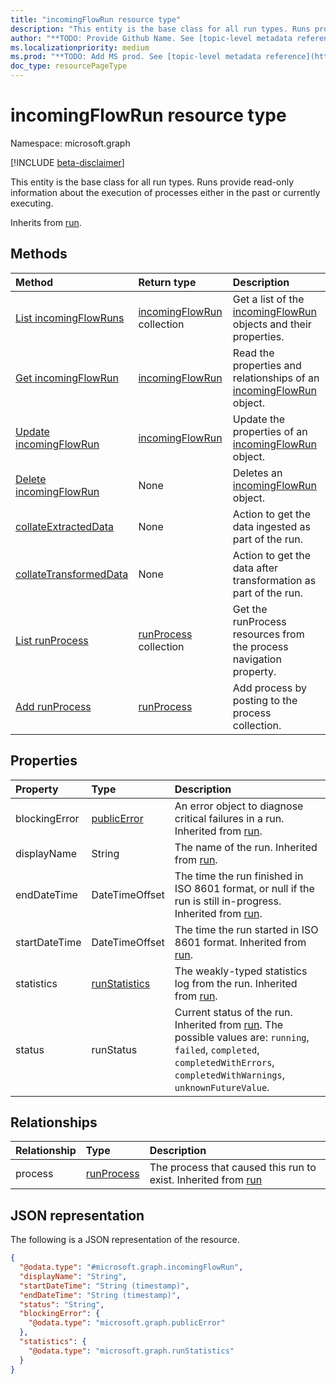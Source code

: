 ```yaml
---
title: "incomingFlowRun resource type"
description: "This entity is the base class for all run types. Runs provide read-only information about the execution of processes either in the past or currently executing."
author: "**TODO: Provide Github Name. See [topic-level metadata reference](https://msgo.azurewebsites.net/add/document/guidelines/metadata.html#topic-level-metadata)**"
ms.localizationpriority: medium
ms.prod: "**TODO: Add MS prod. See [topic-level metadata reference](https://msgo.azurewebsites.net/add/document/guidelines/metadata.html#topic-level-metadata)**"
doc_type: resourcePageType
---
```


# incomingFlowRun resource type

Namespace: microsoft.graph

[!INCLUDE [beta-disclaimer](../../includes/beta-disclaimer.md)]

This entity is the base class for all run types. Runs provide read-only information about the execution of processes either in the past or currently executing.


Inherits from [run](../resources/run.md).

## Methods
|Method|Return type|Description|
|:---|:---|:---|
|[List incomingFlowRuns](../api/incomingflowrun-list.md)|[incomingFlowRun](../resources/incomingflowrun.md) collection|Get a list of the [incomingFlowRun](../resources/incomingflowrun.md) objects and their properties.|
|[Get incomingFlowRun](../api/incomingflowrun-get.md)|[incomingFlowRun](../resources/incomingflowrun.md)|Read the properties and relationships of an [incomingFlowRun](../resources/incomingflowrun.md) object.|
|[Update incomingFlowRun](../api/incomingflowrun-update.md)|[incomingFlowRun](../resources/incomingflowrun.md)|Update the properties of an [incomingFlowRun](../resources/incomingflowrun.md) object.|
|[Delete incomingFlowRun](../api/incomingflowrun-delete.md)|None|Deletes an [incomingFlowRun](../resources/incomingflowrun.md) object.|
|[collateExtractedData](../api/incomingflowrun-collateextracteddata.md)|None|Action to get the data ingested as part of the run.|
|[collateTransformedData](../api/incomingflowrun-collatetransformeddata.md)|None|Action to get the data after transformation as part of the run.|
|[List runProcess](../api/incomingflowrun-list-process.md)|[runProcess](../resources/runprocess.md) collection|Get the runProcess resources from the process navigation property.|
|[Add runProcess](../api/incomingflowrun-post-process.md)|[runProcess](../resources/runprocess.md)|Add process by posting to the process collection.|

## Properties
|Property|Type|Description|
|:---|:---|:---|
|blockingError|[publicError](../resources/publicerror.md)|An error object to diagnose critical failures in a run. Inherited from [run](../resources/run.md).|
|displayName|String|The name of the run. Inherited from [run](../resources/run.md).|
|endDateTime|DateTimeOffset|The time the run finished in ISO 8601 format, or null if the run is still in-progress. Inherited from [run](../resources/run.md).|
|startDateTime|DateTimeOffset|The time the run started in ISO 8601 format. Inherited from [run](../resources/run.md).|
|statistics|[runStatistics](../resources/runstatistics.md)|The weakly-typed statistics log from the run. Inherited from [run](../resources/run.md).|
|status|runStatus|Current status of the run. Inherited from [run](../resources/run.md). The possible values are: `running`, `failed`, `completed`, `completedWithErrors`, `completedWithWarnings`, `unknownFutureValue`.|

## Relationships
|Relationship|Type|Description|
|:---|:---|:---|
|process|[runProcess](../resources/runprocess.md)|The process that caused this run to exist. Inherited from [run](../resources/run.md)|

## JSON representation
The following is a JSON representation of the resource.
<!-- {
  "blockType": "resource",
  "keyProperty": "id",
  "@odata.type": "microsoft.graph.incomingFlowRun",
  "baseType": "microsoft.industryData.run",
  "openType": false
}
-->
``` json
{
  "@odata.type": "#microsoft.graph.incomingFlowRun",
  "displayName": "String",
  "startDateTime": "String (timestamp)",
  "endDateTime": "String (timestamp)",
  "status": "String",
  "blockingError": {
    "@odata.type": "microsoft.graph.publicError"
  },
  "statistics": {
    "@odata.type": "microsoft.graph.runStatistics"
  }
}
```

